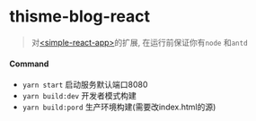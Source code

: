 # thisme-blog-react 

> 对[\<simple-react-app\>](../simple-react-app)的扩展, 在运行前保证你有```node``` 和```antd``` 

#### Command

* ```yarn start``` 启动服务默认端口8080
* ```yarn build:dev``` 开发者模式构建
* ```yarn build:pord``` 生产环境构建(需要改index.html的源)

